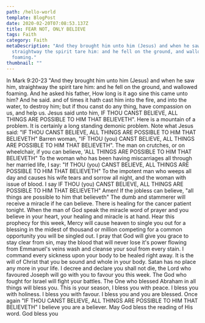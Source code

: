 ```yaml
---
path: /hello-world
template: BlogPost
date: 2020-02-20T07:08:53.137Z
title: FEAR NOT, ONLY BELIEVE
tags: Faith
category: Faith
metaDescription: "And they brought him unto him (Jesus) and when he saw him,
  straightway the spirit tare him: and he fell on the ground, and wallowed
  foaming."
thumbnail: ""
---
```

In Mark 9:20-23 "And they brought him unto him (Jesus) and when he saw him, straightway the spirit tare him: and he fell on the ground, and wallowed foaming. And he asked his father, How long is it ago sine this came unto him? And he said. and of times it hath cast him into the fire, and into the water, to destroy him; but if thou canst do any thing, have compassion on us, and help us. Jesus said unto him, IF THOU CANST BELIEVE, ALL THINGS ARE POSSIBLE TO HIM THAT BELIEVETH". Here is a mountain of a problem. It is certainly a long standing demonic problem. Note what Jesus said: "IF THOU CANST BELIEVE, ALL THINGS ARE POSSIBLE TO HIM THAT BELIEVETH" Barren woman, "IF THOU (you) CANST BELIEVE, ALL THINGS ARE POSSIBLE TO HIM THAT BELIEVETH". The man on crutches, or on wheelchair, if you can believe, 'ALL THINGS ARE POSSIBLE TO HIM THAT BELIEVETH" To the woman who has been having miscarriages all through her married life, I say: "If THOU (you) CANST BELIEVE, ALL THINGS ARE POSSIBLE TO HIM THAT BELIEVETH" To the impotent man who weeps all day and causes his wife tears and sorrow all night, and the woman with issue of blood. I say IF THOU (you) CANST BELIEVE, ALL THINGS ARE POSSIBLE TO HIM THAT BELIEVETH" Amen! If the jobless can believe, "all things are possible to him that believeth" The dumb and stammerer will receive a miracle if he can believe. There is healing for the cancer patient tonight. When the man of God speak the miracle word of prayer and you believe in your heart, your healing and miracle is at hand. Hear this prophecy for this week, Mercy will cause heaven to single you out for a blessing in the midest of thousand or million competing for a common opportunity you will be singled out. I pray that God will give you grace to stay clear from sin, may the blood that will never lose it's power flowing from Emmanuel's veins wash and cleanse your soul from every stain. I command every sickness upon your body to be healed right away. It is the will of Christ that you be sound and whole in your body. Satan has no place any more in your life. I decree and declare you shall not die, the Lord who favoured Joseph will go with you to favour you this week. The God who fought for Israel will fight your battles. The One who blessed Abraham in all things will bless you. This is your season, I bless you with peace. I bless you with holiness. I bless you with favour. I bless you and you are blessed. Once again "IF THOU CANST BELIEVE, ALL THINGS ARE POSSIBLE TO HIM THAT BELIEVETH" I believe you are a believer. May God bless the reading of His word. God bless you